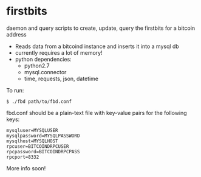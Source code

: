 firstbits
=========

daemon and query scripts to create, update, query the firstbits for a bitcoin address


 * Reads data from a bitcoind instance and inserts it into a mysql db
 * currently requires a lot of memory!
 * python dependencies:
   * python2.7
   * mysql.connector
   * time, requests, json, datetime

To run:

```
$ ./fbd path/to/fbd.conf
```

fbd.conf should be a plain-text file with key-value pairs for the following keys:

```
mysqluser=MYSQLUSER
mysqlpassword=MYSQLPASSWORD
mysqlhost=MYSQLHOST
rpcuser=BITCOINDRPCUSER
rpcpassword=BITCOINDRPCPASS
rpcport=8332
```

More info soon!
